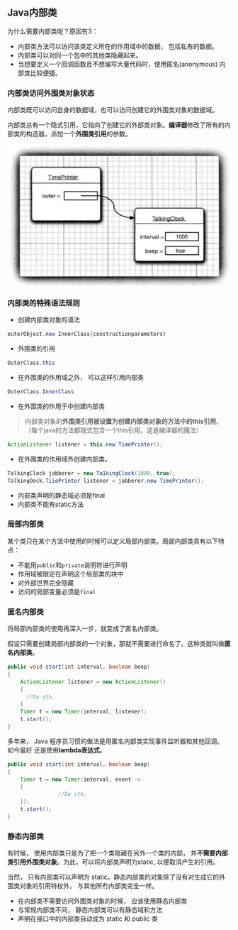 ## Java内部类

为什么需要内部类呢？原因有3：

* 内部类方法可以访问该类定义所在的作用域中的数据， 包括私有的数据。
* 内部类可以对同一个包中的其他类隐藏起来。
* 当想要定义一个回调函数且不想编写大量代码时，使用匿名(anonymous) 内部类比较便捷。



### 内部类访问外围类对象状态

内部类既可以访问自身的数据域，也可以访问创建它的外围类对象的数据域。

内部类总有一个隐式引用，它指向了创建它的外部类对象。**编译器**修改了所有的内部类的构造器，添加一个**外围类引用**的参数。 

![image-20200811094638284](assets/Java%E5%86%85%E9%83%A8%E7%B1%BB/image-20200811094638284.png)



### 内部类的特殊语法规则

* 创建内部类对象的语法

```java
outerObject.new InnerClass{constructionparameters)
```

* 外围类的引用

```java
OuterClass.this
```

* 在外围类的作用域之外， 可以这样引用内部类

```java
OuterClass.InnerClass
```

* 在外围类的作用于中创建内部类

> 内部类对象的**外围类引用被设置为创建内部类对象的方法中的this引用**。（每个java的方法都隐式包含一个this引用，这是编译器的魔法）

```java
ActionListener listener = this.new TimePrinter();
```

* 在外围类的作用域外创建内部类。

```java
TalkingClock jabberer = new Ta1kingClock(1000, true);
TalkingOock.TiiePrinter listener = jabberer.new TimePrinter();
```

* 内部类声明的静态域必须是final
* 内部类不能有static方法



### 局部内部类

某个类只在某个方法中使用的时候可以定义局部内部类。局部内部类具有以下特点：

* 不能用`public`和`private`说明符进行声明
* 作用域被限定在声明这个局部类的块中
* 对外部世界完全隐藏
* 访问的局部变量必须是`final`



### 匿名内部类

将局部内部类的使用再深入一步，就变成了匿名内部类。

假设只需要创建局部内部类的一个对象，那就不需要进行命名了。这种类就叫做**匿名内部类**。

```java
public void start(int interval, boolean beep)
{
    ActionListener listener = new ActionListener()
    {
      //Do sth.
    {
    Timer t = new Timer(interval, listener);
    t.start();
}
```

多年来， Java 程序员习惯的做法是用匿名内部类实现事件监听器和其他回调。 如今最好 还是使用**lambda表达式**。

```java
public void start(int interval, boolean beep)
{
    Timer t = new Timer(interval, event ->
    {
				//Do sth.
    });
    t.start();
}
```



### 静态内部类

有时候， 使用内部类只是为了把一个类隐藏在另外一个类的内部， 并**不需要内部类引用外围类对象**。为此，可以将内部类声明为static, 以便取消产生的引用。

当然， 只有内部类可以声明为 static。静态内部类的对象除了没有对生成它的外围类对象的引用特权外， 与其他所冇内部类完全一样。

* 在内部类不需要访问外围类对象的时候， 应该使用静态内部类
* 与常规内部类不同， 静态内部类可以有静态域和方法
* 声明在接口中的内部类自动成为 static 和 public 类




